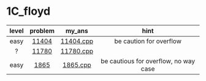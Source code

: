# 1C_floyd
| level | problem | my_ans | hint |
| :--: | :--: | :--: | :--: |
| easy | [11404](https://www.acmicpc.net/problem/11404) | [11404.cpp](./11404/11404.cpp) | be caution for overflow |
| ? | [11780](https://www.acmicpc.net/problem/11780) | [11780.cpp](./11780/11780.cpp) |  |
| easy | [1865](https://www.acmicpc.net/problem/1865) | [1865.cpp](./1865/1865.cpp) | be cautious for overflow, no way case |
